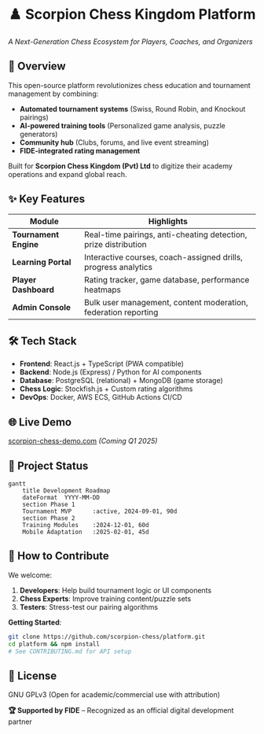 # **♟️ Scorpion Chess Kingdom Platform**  
*A Next-Generation Chess Ecosystem for Players, Coaches, and Organizers*

## **🚀 Overview**  
This open-source platform revolutionizes chess education and tournament management by combining:  
- **Automated tournament systems** (Swiss, Round Robin, and Knockout pairings)  
- **AI-powered training tools** (Personalized game analysis, puzzle generators)  
- **Community hub** (Clubs, forums, and live event streaming)  
- **FIDE-integrated rating management**  

Built for **Scorpion Chess Kingdom (Pvt) Ltd** to digitize their academy operations and expand global reach.

## **✨ Key Features**  
| Module | Highlights |  
|--------|------------|  
| **Tournament Engine** | Real-time pairings, anti-cheating detection, prize distribution |  
| **Learning Portal** | Interactive courses, coach-assigned drills, progress analytics |  
| **Player Dashboard** | Rating tracker, game database, performance heatmaps |  
| **Admin Console** | Bulk user management, content moderation, federation reporting |  

## **🛠️ Tech Stack**  
- **Frontend**: React.js + TypeScript (PWA compatible)  
- **Backend**: Node.js (Express) / Python for AI components  
- **Database**: PostgreSQL (relational) + MongoDB (game storage)  
- **Chess Logic**: Stockfish.js + Custom rating algorithms  
- **DevOps**: Docker, AWS ECS, GitHub Actions CI/CD  

## **🌐 Live Demo**  
[scorpion-chess-demo.com](https://) *(Coming Q1 2025)*  

## **📌 Project Status**  
```mermaid  
gantt  
    title Development Roadmap  
    dateFormat  YYYY-MM-DD  
    section Phase 1  
    Tournament MVP      :active, 2024-09-01, 90d  
    section Phase 2  
    Training Modules    :2024-12-01, 60d  
    Mobile Adaptation   :2025-02-01, 45d  
```  

## **🤝 How to Contribute**  
We welcome:  
1. **Developers**: Help build tournament logic or UI components  
2. **Chess Experts**: Improve training content/puzzle sets  
3. **Testers**: Stress-test our pairing algorithms  

**Getting Started**:  
```bash  
git clone https://github.com/scorpion-chess/platform.git  
cd platform && npm install  
# See CONTRIBUTING.md for API setup  
```  

## **📜 License**  
GNU GPLv3 (Open for academic/commercial use with attribution)  

**🏆 Supported by FIDE** – Recognized as an official digital development partner  


